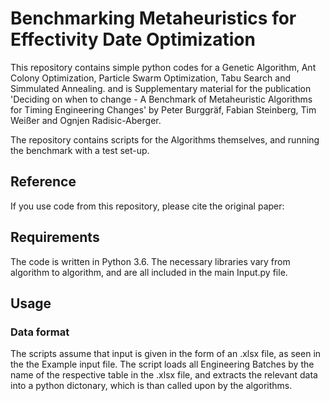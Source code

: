 # Benchmarking Metaheuristics for Effectivity Date Optimization
This repository contains simple python codes for a Genetic Algorithm, Ant Colony Optimization, Particle Swarm Optimization, Tabu Search and Simmulated Annealing. and is Supplementary material for the publication 'Deciding on when to change - A Benchmark of Metaheuristic Algorithms for Timing Engineering Changes' by Peter Burggräf, Fabian Steinberg, Tim Weißer and Ognjen Radisic-Aberger. 

The repository contains scripts for the Algorithms themselves, and running the benchmark with a test set-up. 

## Reference
If you use code from this repository, please cite the original paper:


## Requirements
The code is written in Python 3.6. The necessary libraries vary from algorithm to algorithm, and are all included in the main Input.py file. 

## Usage

### Data format

The scripts assume that input is given in the form of an .xlsx file, as seen in the the Example input file.
The script loads all Engineering Batches by the name of the respective table in the .xlsx file, and extracts the relevant data into a python dictonary, which is than called upon by the algorithms. 
